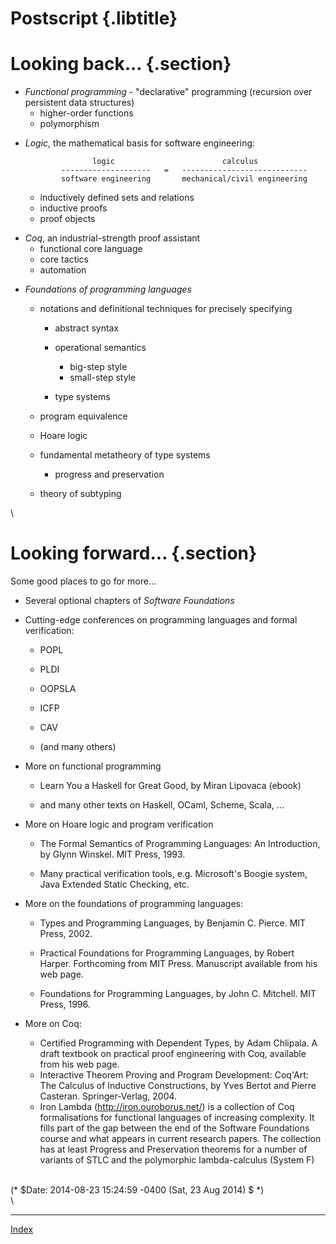 <div id="page">

<div id="header">

</div>

<div id="main">

Postscript {.libtitle}
==========

<div class="code code-tight">

</div>

<div class="doc">

<div class="paragraph">

</div>

Looking back... {.section}
===============

<div class="paragraph">

</div>

<div class="paragraph">

</div>

-   *Functional programming* - "declarative" programming (recursion over
    persistent data structures)
    -   higher-order functions
    -   polymorphism

<div class="paragraph">

</div>

<div class="paragraph">

</div>

-   *Logic*, the mathematical basis for software engineering:

                       logic                        calculus
                --------------------   =   ----------------------------
                software engineering       mechanical/civil engineering

    <div class="paragraph">

    </div>

    -   inductively defined sets and relations
    -   inductive proofs
    -   proof objects

<div class="paragraph">

</div>

<div class="paragraph">

</div>

-   *Coq*, an industrial-strength proof assistant
    -   functional core language
    -   core tactics
    -   automation

<div class="paragraph">

</div>

<div class="paragraph">

</div>

-   *Foundations of programming languages*
    <div class="paragraph">

    </div>

    -   notations and definitional techniques for precisely specifying
        -   abstract syntax
        -   operational semantics
            -   big-step style
            -   small-step style
        -   type systems
            <div class="paragraph">

            </div>
    -   program equivalence
        <div class="paragraph">

        </div>

    -   Hoare logic
        <div class="paragraph">

        </div>

    -   fundamental metatheory of type systems
        <div class="paragraph">

        </div>

        -   progress and preservation
            <div class="paragraph">

            </div>
    -   theory of subtyping

</div>

<div class="code code-tight">

\

</div>

<div class="doc">

Looking forward... {.section}
==================

<div class="paragraph">

</div>

Some good places to go for more...
<div class="paragraph">

</div>

-   Several optional chapters of *Software Foundations*
    <div class="paragraph">

    </div>

-   Cutting-edge conferences on programming languages and formal
    verification:
    -   POPL
    -   PLDI
    -   OOPSLA
    -   ICFP
    -   CAV
    -   (and many others)
        <div class="paragraph">

        </div>
-   More on functional programming
    -   Learn You a Haskell for Great Good, by Miran Lipovaca (ebook)
    -   and many other texts on Haskell, OCaml, Scheme, Scala, ...
        <div class="paragraph">

        </div>
-   More on Hoare logic and program verification
    -   The Formal Semantics of Programming Languages: An Introduction,
        by Glynn Winskel. MIT Press, 1993.
    -   Many practical verification tools, e.g. Microsoft's Boogie
        system, Java Extended Static Checking, etc.
        <div class="paragraph">

        </div>
-   More on the foundations of programming languages:
    -   Types and Programming Languages, by Benjamin C. Pierce. MIT
        Press, 2002.
    -   Practical Foundations for Programming Languages, by Robert
        Harper. Forthcoming from MIT Press. Manuscript available from
        his web page.
    -   Foundations for Programming Languages, by John C. Mitchell. MIT
        Press, 1996.
        <div class="paragraph">

        </div>
-   More on Coq:
    -   Certified Programming with Dependent Types, by Adam Chlipala. A
        draft textbook on practical proof engineering with Coq,
        available from his web page.
    -   Interactive Theorem Proving and Program Development: Coq'Art:
        The Calculus of Inductive Constructions, by Yves Bertot and
        Pierre Casteran. Springer-Verlag, 2004.
    -   Iron Lambda (http://iron.ouroborus.net/) is a collection of ​Coq
        formalisations for functional languages of increasing
        complexity. It fills part of the gap between the end of the​
        Software Foundations course and what appears in current research
        papers. The collection has at least Progress and Preservation
        theorems for a number of variants of STLC and the polymorphic
        lambda-calculus (System F)

<div class="paragraph">

</div>

</div>

<div class="code code-tight">

\
 <span
class="comment">(\* \$Date: 2014-08-23 15:24:59 -0400 (Sat, 23 Aug 2014) \$ \*)</span>\
\

</div>

</div>

<div id="footer">

------------------------------------------------------------------------

[Index](http://www.cis.upenn.edu/~bcpierce/sf/current/coqindex.html)

</div>

</div>
